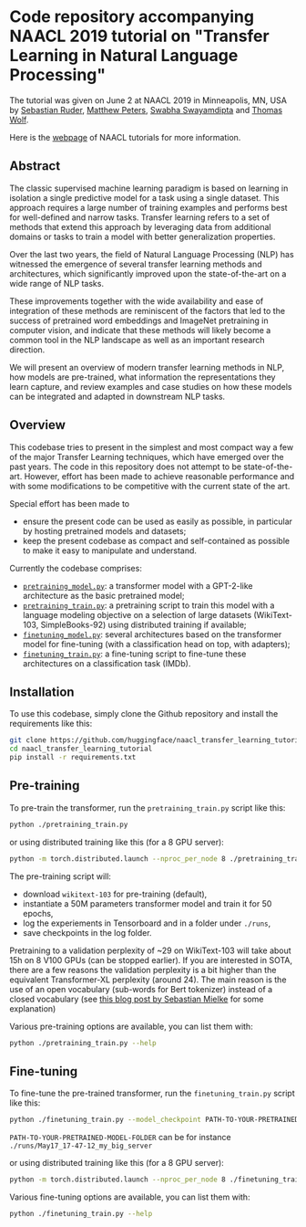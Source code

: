# Code repository accompanying NAACL 2019 tutorial on "Transfer Learning in Natural Language Processing"

The tutorial was given on June 2 at NAACL 2019 in Minneapolis, MN, USA by [Sebastian Ruder](http://ruder.io/), [Matthew Peters](https://www.linkedin.com/in/petersmatthew), [Swabha Swayamdipta](http://www.cs.cmu.edu/~sswayamd/index.html) and [Thomas Wolf](http://thomwolf.io/).

Here is the [webpage](https://naacl2019.org/program/tutorials/) of NAACL tutorials for more information.

## Abstract

The classic supervised machine learning paradigm is based on learning in isolation a single predictive model for a task using a single dataset. This approach requires a large number of training examples and performs best for well-defined and narrow tasks. Transfer learning refers to a set of methods that extend this approach by leveraging data from additional domains or tasks to train a model with better generalization properties.

Over the last two years, the field of Natural Language Processing (NLP) has witnessed the emergence of several transfer learning methods and architectures, which significantly improved upon the state-of-the-art on a wide range of NLP tasks.

These improvements together with the wide availability and ease of integration of these methods are reminiscent of the factors that led to the success of pretrained word embeddings and ImageNet pretraining in computer vision, and indicate that these methods will likely become a common tool in the NLP landscape as well as an important research direction.

We will present an overview of modern transfer learning methods in NLP, how models are pre-trained, what information the representations they learn capture, and review examples and case studies on how these models can be integrated and adapted in downstream NLP tasks.

## Overview

This codebase tries to present in the simplest and most compact way a few of the major Transfer Learning techniques, which have emerged over the past years. The code in this repository does not attempt to be state-of-the-art. However, effort has been made to achieve reasonable performance and with some modifications to be competitive with the current state of the art.

Special effort has been made to

- ensure the present code can be used as easily as possible, in particular by hosting pretrained models and datasets;
- keep the present codebase as compact and self-contained as possible to make it easy to manipulate and understand.

Currently the codebase comprises:

- [`pretraining_model.py`](./pretraining_model.py): a transformer model with a GPT-2-like architecture as the basic pretrained model;
- [`pretraining_train.py`](./pretraining_train.py): a pretraining script to train this model with a language modeling objective on a selection of large datasets (WikiText-103, SimpleBooks-92) using distributed training if available;
- [`finetuning_model.py`](./finetuning_model.py): several architectures based on the transformer model for fine-tuning (with a classification head on top, with adapters);
- [`finetuning_train.py`](./finetuning_train.py): a fine-tuning script to fine-tune these architectures on a classification task (IMDb).

## Installation

To use this codebase, simply clone the Github repository and install the requirements like this:

```bash
git clone https://github.com/huggingface/naacl_transfer_learning_tutorial
cd naacl_transfer_learning_tutorial
pip install -r requirements.txt
```

## Pre-training

To pre-train the transformer, run the `pretraining_train.py` script like this:

```bash
python ./pretraining_train.py
```

or using distributed training like this (for a 8 GPU server):

```bash
python -m torch.distributed.launch --nproc_per_node 8 ./pretraining_train.py
```

The pre-training script will:

- download `wikitext-103` for pre-training (default),
- instantiate a 50M parameters transformer model and train it for 50 epochs,
- log the experiements in Tensorboard and in a folder under `./runs`,
- save checkpoints in the log folder.

Pretraining to a validation perplexity of ~29 on WikiText-103 will take about 15h on 8 V100 GPUs (can be stopped earlier).
If you are interested in SOTA, there are a few reasons the validation perplexity is a bit higher than the equivalent Transformer-XL perplexity (around 24). The main reason is the use of an open vocabulary (sub-words for Bert tokenizer) instead of a closed vocabulary (see [this blog post by Sebastian Mielke](http://sjmielke.com/comparing-perplexities.htm) for some explanation)

Various pre-training options are available, you can list them with:

```bash
python ./pretraining_train.py --help
```

## Fine-tuning

To fine-tune the pre-trained transformer, run the `finetuning_train.py` script like this:

```bash
python ./finetuning_train.py --model_checkpoint PATH-TO-YOUR-PRETRAINED-MODEL-FOLDER
```

`PATH-TO-YOUR-PRETRAINED-MODEL-FOLDER` can be for instance `./runs/May17_17-47-12_my_big_server`

or using distributed training like this (for a 8 GPU server):

```bash
python -m torch.distributed.launch --nproc_per_node 8 ./finetuning_train.py  --model_checkpoint PATH-TO-YOUR-PRETRAINED-MODEL-FOLDER
```

Various fine-tuning options are available, you can list them with:

```bash
python ./finetuning_train.py --help
```
